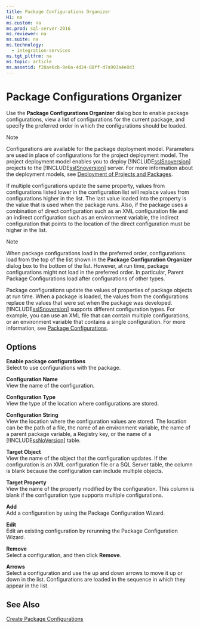 ```yaml
---
title: Package Configurations Organizer
H1: na
ms.custom: na
ms.prod: sql-server-2016
ms.reviewer: na
ms.suite: na
ms.technology: 
  - integration-services
ms.tgt_pltfrm: na
ms.topic: article
ms.assetid: f20ae6cb-9e6a-4d24-88ff-d7a903a4e8d3
---
```

# Package Configurations Organizer
  Use the **Package Configurations Organizer** dialog box to enable package configurations, view a list of configurations for the current package, and specify the preferred order in which the configurations should be loaded.  
  
> [!NOTE]  
>  Configurations are available for the package deployment model. Parameters are used in place of configurations for the project deployment model. The project deployment model enables you to deploy [!INCLUDE[ssISnoversion](../../Token/Other/ssISnoversion_md.md)] projects to the [!INCLUDE[ssISnoversion](../../Token/Other/ssISnoversion_md.md)] server. For more information about the deployment models, see [Deployment of Projects and Packages](../../Topics/TopicNameNotContainA/Deployment-of-Projects-and-Packages.md).  
  
 If multiple configurations update the same property, values from configurations listed lower in the configuration list will replace values from configurations higher in the list. The last value loaded into the property is the value that is used when the package runs. Also, if the package uses a combination of direct configuration such as an XML configuration file and an indirect configuration such as an environment variable, the indirect configuration that points to the location of the direct configuration must be higher in the list.  
  
> [!NOTE]  
>  When package configurations load in the preferred order, configurations load from the top of the list shown in the **Package Configuration Organizer** dialog box to the bottom of the list. However, at run time, package configurations might not load in the preferred order. In particular, Parent Package Configurations load after configurations of other types.  
  
 Package configurations update the values of properties of package objects at run time. When a package is loaded, the values from the configurations replace the values that were set when the package was developed. [!INCLUDE[ssISnoversion](../../Token/Other/ssISnoversion_md.md)] supports different configuration types. For example, you can use an XML file that can contain multiple configurations, or an environment variable that contains a single configuration. For more information, see [Package Configurations](../../Topics/TopicNameNotContainA/Package-Configurations.md).  
  
## Options  
 **Enable package configurations**  
 Select to use configurations with the package.  
  
 **Configuration Name**  
 View the name of the configuration.  
  
 **Configuration Type**  
 View the type of the location where configurations are stored.  
  
 **Configuration String**  
 View the location where the configuration values are stored. The location can be the path of a file, the name of an environment variable, the name of a parent package variable, a Registry key, or the name of a [!INCLUDE[ssNoVersion](../../Token/Other/ssNoVersion_md.md)] table.  
  
 **Target Object**  
 View the name of the object that the configuration updates. If the configuration is an XML configuration file or a SQL Server table, the column is blank because the configuration can include multiple objects.  
  
 **Target Property**  
 View the name of the property modified by the configuration. This column is blank if the configuration type supports multiple configurations.  
  
 **Add**  
 Add a configuration by using the Package Configuration Wizard.  
  
 **Edit**  
 Edit an existing configuration by rerunning the Package Configuration Wizard.  
  
 **Remove**  
 Select a configuration, and then click **Remove**.  
  
 **Arrows**  
 Select a configuration and use the up and down arrows to move it up or down in the list. Configurations are loaded in the sequence in which they appear in the list.  
  
## See Also  
 [Create Package Configurations](../../Topics/TopicNameNotContainA/Create-Package-Configurations.md)  
  
  